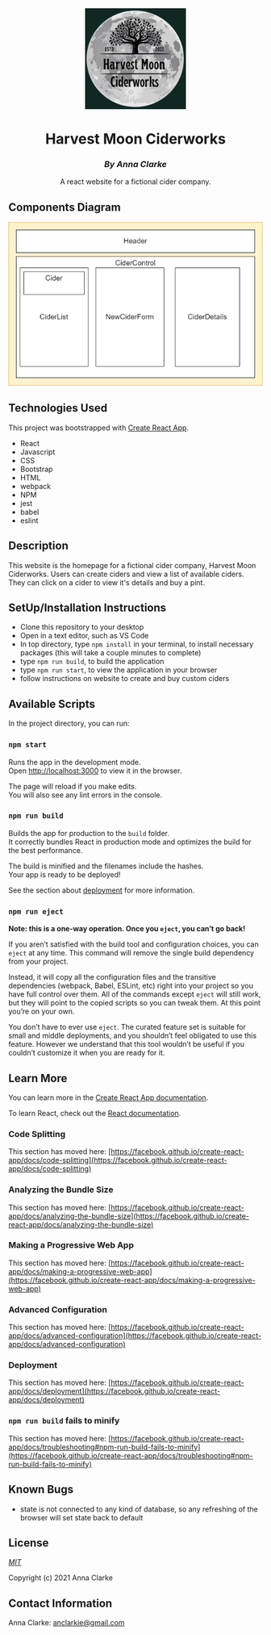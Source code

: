 <div align="center">
<img src="./src/img/cidery-logo.jpg" style="height: 200px">

# Harvest Moon Ciderworks

### _By Anna Clarke_

A react website for a fictional cider company.

</div>

## Components Diagram

<img src="./src/img/ciderworks-component-map.jpg">

## Technologies Used
This project was bootstrapped with [Create React App](https://github.com/facebook/create-react-app).

* React
* Javascript
* CSS
* Bootstrap
* HTML
* webpack
* NPM
* jest
* babel
* eslint

## Description
This website is the homepage for a fictional cider company, Harvest Moon Ciderworks. Users can create ciders and view a list of available ciders. They can click on a cider to view it's details and buy a pint.

## SetUp/Installation Instructions
* Clone this repository to your desktop
* Open in a text editor, such as VS Code
* In top directory, type `npm install` in your terminal, to install necessary packages (this will take a couple minutes to complete)
* type `npm run build`, to build the application
* type `npm run start`, to view the application in your browser
* follow instructions on website to create and buy custom ciders


## Available Scripts

In the project directory, you can run:

### `npm start`

Runs the app in the development mode.\
Open [http://localhost:3000](http://localhost:3000) to view it in the browser.

The page will reload if you make edits.\
You will also see any lint errors in the console.


### `npm run build`

Builds the app for production to the `build` folder.\
It correctly bundles React in production mode and optimizes the build for the best performance.

The build is minified and the filenames include the hashes.\
Your app is ready to be deployed!

See the section about [deployment](https://facebook.github.io/create-react-app/docs/deployment) for more information.

### `npm run eject`

**Note: this is a one-way operation. Once you `eject`, you can’t go back!**

If you aren’t satisfied with the build tool and configuration choices, you can `eject` at any time. This command will remove the single build dependency from your project.

Instead, it will copy all the configuration files and the transitive dependencies (webpack, Babel, ESLint, etc) right into your project so you have full control over them. All of the commands except `eject` will still work, but they will point to the copied scripts so you can tweak them. At this point you’re on your own.

You don’t have to ever use `eject`. The curated feature set is suitable for small and middle deployments, and you shouldn’t feel obligated to use this feature. However we understand that this tool wouldn’t be useful if you couldn’t customize it when you are ready for it.

## Learn More

You can learn more in the [Create React App documentation](https://facebook.github.io/create-react-app/docs/getting-started).

To learn React, check out the [React documentation](https://reactjs.org/).

### Code Splitting

This section has moved here: [https://facebook.github.io/create-react-app/docs/code-splitting](https://facebook.github.io/create-react-app/docs/code-splitting)

### Analyzing the Bundle Size

This section has moved here: [https://facebook.github.io/create-react-app/docs/analyzing-the-bundle-size](https://facebook.github.io/create-react-app/docs/analyzing-the-bundle-size)

### Making a Progressive Web App

This section has moved here: [https://facebook.github.io/create-react-app/docs/making-a-progressive-web-app](https://facebook.github.io/create-react-app/docs/making-a-progressive-web-app)

### Advanced Configuration

This section has moved here: [https://facebook.github.io/create-react-app/docs/advanced-configuration](https://facebook.github.io/create-react-app/docs/advanced-configuration)

### Deployment

This section has moved here: [https://facebook.github.io/create-react-app/docs/deployment](https://facebook.github.io/create-react-app/docs/deployment)

### `npm run build` fails to minify

This section has moved here: [https://facebook.github.io/create-react-app/docs/troubleshooting#npm-run-build-fails-to-minify](https://facebook.github.io/create-react-app/docs/troubleshooting#npm-run-build-fails-to-minify)

## Known Bugs

* state is not connected to any kind of database, so any refreshing of the browser will set state back to default

## License

_[MIT](https://opensource.org/licenses/MIT)_  

Copyright (c) 2021 Anna Clarke

## Contact Information

Anna Clarke: <anclarkie@gmail.com>

